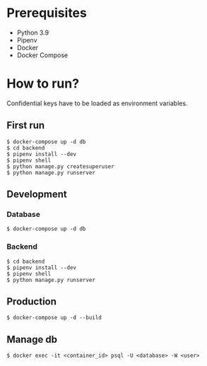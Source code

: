 # Prerequisites

- Python 3.9
- Pipenv
- Docker
- Docker Compose

# How to run?

Confidential keys have to be loaded as environment variables.


## First run

```
$ docker-compose up -d db
$ cd backend
$ pipenv install --dev
$ pipenv shell
$ python manage.py createsuperuser
$ python manage.py runserver
```

## Development

### Database

```
$ docker-compose up -d db
```

### Backend

```
$ cd backend
$ pipenv install --dev
$ pipenv shell
$ python manage.py runserver
```

## Production

```
$ docker-compose up -d --build
```
## Manage db

```
$ docker exec -it <container_id> psql -U <database> -W <user>
```

